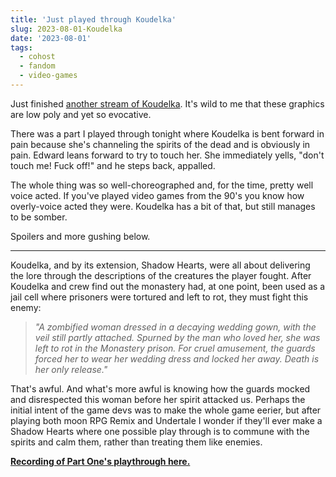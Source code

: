 ```yaml
---
title: 'Just played through Koudelka'
slug: 2023-08-01-Koudelka
date: '2023-08-01'
tags:
  - cohost
  - fandom
  - video-games
---
```


Just finished [another stream of Koudelka](https://www.twitch.tv/videos/1887218028). It's wild to me that these graphics are low poly and yet so evocative.

There was a part I played through tonight where Koudelka is bent forward in pain because she's channeling the spirits of the dead and is obviously in pain. Edward leans forward to try to touch her. She immediately yells, "don't touch me! Fuck off!" and he steps back, appalled.

The whole thing was so well-choreographed and, for the time, pretty well voice acted. If you've played video games from the 90's you know how overly-voice acted they were. Koudelka has a bit of that, but still manages to be somber.

Spoilers and more gushing below.

---

Koudelka, and by its extension, Shadow Hearts, were all about delivering the lore through the descriptions of the creatures the player fought. After Koudelka and crew find out the monastery had, at one point, been used as a jail cell where prisoners were tortured and left to rot, they must fight this enemy:

> _"A zombified woman dressed in a decaying wedding gown, with the veil still partly attached. Spurned by the man who loved her, she was left to rot in the Monastery prison. For cruel amusement, the guards forced her to wear her wedding dress and locked her away. Death is her only release."_

That's awful. And what's more awful is knowing how the guards mocked and disrespected this woman before her spirit attacked us. Perhaps the initial intent of the game devs was to make the whole game eerier, but after playing both moon RPG Remix and Undertale I wonder if they'll ever make a Shadow Hearts where one possible play through is to commune with the spirits and calm them, rather than treating them like enemies.

[**Recording of Part One's playthrough here.**](https://www.twitch.tv/videos/1887200700)
